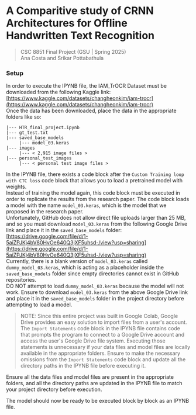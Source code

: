 # A Comparitive study of CRNN Architectures for Offline Handwritten Text Recognition

> CSC 8851 Final Project (GSU | Spring 2025)    
> Ana Costa and Srikar Pottabathula

### Setup
In order to execute the IPYNB file, the IAM_TrOCR Dataset must be downloaded from the following Kaggle link:    
[https://www.kaggle.com/datasets/changheonkim/iam-trocr](https://www.kaggle.com/datasets/changheonkim/iam-trocr)    
Once the data has been downloaded, place the data in the appropriate folders like so:
```
|--- HTR_final_project.ipynb
|--- gt_test.txt
|--- saved_base_models
     |--- model_03.keras
|--- images
     |--- < 2,915 image files >
|--- personal_test_images
     |--- < personal test image files >
```
In the IPYNB file, there exists a code block after the `Custom Training loop with CTC loss` code block that allows you to load a pretrained model with weights.    
Instead of training the model again, this code block must be executed in order to replicate the results from the research paper. The code block loads a model with the name `model_03.keras`, which is the model that we proposed in the research paper.    
Unfortunately, GitHub does not allow direct file uploads larger than 25 MB, and so you must download `model_03.keras` from the following Google Drive link and place it in the `saved_base_models` folder:    
[https://drive.google.com/file/d/1-5aiZPJKj4bV80HvOe640Q3jXF5uhsd-/view?usp=sharing](https://drive.google.com/file/d/1-5aiZPJKj4bV80HvOe640Q3jXF5uhsd-/view?usp=sharing)    
Currently, there is a blank version of `model_03.keras` called `dummy_model_03.keras`, which is acting as a placeholder inside the `saved_base_models` folder since empty directories cannot exist in GitHub repositories.    
DO NOT attempt to load `dummy_model_03.keras` because the model will not work. Ensure to download `model_03.keras` from the above Google Drive link and place it in the `saved_base_models` folder in the project directory before attempting to load a model.

> NOTE: Since this entire project was built in Google Colab, Google Drive provides an easy solution to import files from a user's account. The `Import Statements` code block in the IPYNB file contains code that prompts the program to connect to a Google Drive account and access the user's Google Drive file system. Executing those statements is unnecessary if your data files and model files are locally available in the appropriate folders. Ensure to make the necessary omissions from the `Import Statements` code block and update all the directory paths in the IPYNB file before executing it.

Ensure all the data files and model files are present in the appropriate folders, and all the directory paths are updated in the IPYNB file to match your project directory before execution.

The model should now be ready to be executed block by block as an IPYNB file.

